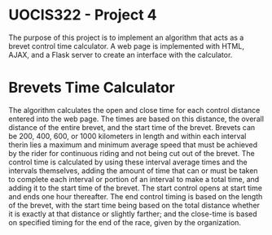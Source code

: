 # UOCIS322 - Project 4 

The purpose of this project is to implement an algorithm that acts as a brevet control time calculator. A web page is implemented with HTML, AJAX, and a Flask server to create an interface with the calculator.

# Brevets Time Calculator

The algorithm calculates the open and close time for each control distance entered into the web page. The times are based on this distance, the overall distance of the entire brevet, and the start time of the brevet. Brevets can be 200, 400, 600, or 1000 kilometers in length and within each interval therin lies a maximum and minimum average speed that must be achieved by the rider for continuous riding and not being cut out of the brevet. The control time is calculated by using these interval average times and the intervals themselves, adding the amount of time that can or must be taken to complete each interval or portion of an interval to make a total time, and adding it to the start time of the brevet. The start control opens at start time and ends one hour thereafter. The end control timing is based on the length of the brevet, with the start time being based on the total distance whether it is exactly at that distance or slightly farther; and the close-time is based on specified timing for the end of the race, given by the organization.
